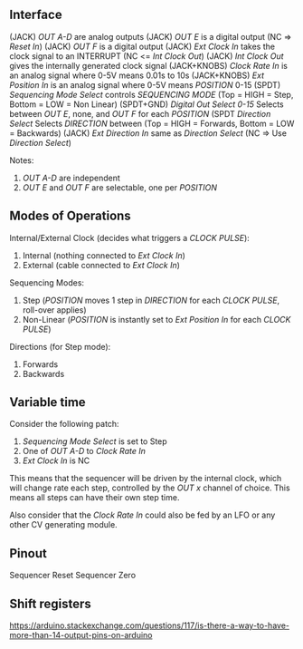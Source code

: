 Interface
---------

(JACK) *OUT A-D* are analog outputs
(JACK) *OUT E* is a digital output (NC => *Reset In*)
(JACK) *OUT F* is a digital output
(JACK) *Ext Clock In* takes the clock signal to an INTERRUPT (NC <= *Int Clock Out*)
(JACK) *Int Clock Out* gives the internally generated clock signal
(JACK+KNOBS) *Clock Rate In* is an analog signal where 0-5V means 0.01s to 10s
(JACK+KNOBS) *Ext Position In* is an analog signal where 0-5V means _POSITION_ 0-15
(SPDT) *Sequencing Mode Select* controls _SEQUENCING MODE_ (Top = HIGH = Step, Bottom = LOW = Non Linear)
(SPDT+GND) *Digital Out Select 0-15* Selects between *OUT E*, none, and *OUT F* for each _POSITION_
(SPDT *Direction Select* Selects _DIRECTION_ between (Top = HIGH = Forwards, Bottom = LOW = Backwards)
(JACK) *Ext Direction In* same as *Direction Select* (NC => Use *Direction Select*)

Notes:
1. *OUT A-D* are independent
2. *OUT E* and *OUT F* are selectable, one per *_POSITION_*


Modes of Operations
-------------------

Internal/External Clock (decides what triggers a _CLOCK PULSE_):
1. Internal (nothing connected to *Ext Clock In*)
2. External (cable connected to *Ext Clock In*)

Sequencing Modes:
1. Step (_POSITION_ moves 1 step in _DIRECTION_ for each _CLOCK PULSE_, roll-over applies)
2. Non-Linear (_POSITION_ is instantly set to *Ext Position In* for each _CLOCK PULSE_)

Directions (for Step mode):
1. Forwards
2. Backwards

Variable time
-------------

Consider the following patch:

1. *Sequencing Mode Select* is set to Step
2. One of *OUT A-D* to *Clock Rate In*
3. *Ext Clock In* is NC

This means that the sequencer will be driven by the internal clock, which will
change rate each step, controlled by the *OUT x* channel of choice. This means
all steps can have their own step time.

Also consider that the *Clock Rate In* could also be fed by an LFO or any other
CV generating module.


Pinout
------

Sequencer Reset
Sequencer Zero



Shift registers
---------------

https://arduino.stackexchange.com/questions/117/is-there-a-way-to-have-more-than-14-output-pins-on-arduino
